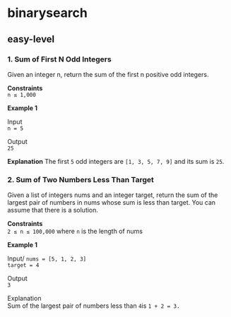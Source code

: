# binarysearch
## easy-level
### 1. Sum of First N Odd Integers
Given an integer n, return the sum of the first n positive odd integers.

**Constraints**\
`n ≤ 1,000`

**Example 1**

Input\
`n = 5`

Output\
`25`

**Explanation**
The first `5` odd integers are `[1, 3, 5, 7, 9]` and its sum is `25`.

### 2. Sum of Two Numbers Less Than Target
Given a list of integers nums and an integer target, return the sum of the largest pair of numbers in nums whose sum is less than target. You can assume that there is a solution.

**Constraints**\
`2 ≤ n ≤ 100,000` where `n` is the length of nums

**Example 1**

Input/
`nums = [5, 1, 2, 3]`\
`target = 4`

Output\
`3`

Explanation\
Sum of the largest pair of numbers less than `4`is `1 + 2 = 3.`